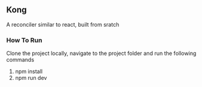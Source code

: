 ## Kong ##
A reconciler similar to react, built from sratch

### How To Run ###
Clone the project locally, navigate to the project folder and run the following commands

1. npm install
2. npm run dev
